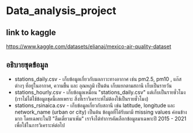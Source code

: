 # Data_analysis_project

## link to kaggle
https://www.kaggle.com/datasets/elianaj/mexico-air-quality-dataset

## อธิบายชุดข้อมูล
- stations_daily.csv - เก็บข้อมูลเกี่ยวกับมลภาวะทางอากาศ เช่น pm2.5, pm10 , แก๊สต่างๆ ที่อยู่ในอากาศ, ความชื้น และ อุณหภูมิ เป็นต้น เก็บแยกตามสถานี เก็บเป็นรายวัน
- stations_hourly.csv - เก็บข้อมูลเหมือน "stations_daily.csv" แต่เก็บเป็นรายชั่วโมง (เราไม่ได้ใช้ข้อมูลชุดนี้เลยเพราะ สิ่งที่เราวิเคราะห์ไม่ต้องใช้เป็นรายชั่วโมง)
- stations_rsinaica.csv - เก็บข้อมูลเกี่ยวกับสถานี เช่น latitude, longitude และ network_name (urban or city) เป็นต้น
ข้อมูลที่ได้รับมามี missing values ค่อนข้างมาก โดยเฉพาะในปี "ลืมเดี๋ยวมาเพิ่ม" เราจึงได้ทำการคัดเลือกข้อมูลมาเฉพาะปี 2015 - 2021 เพื่อใช้ในการวิเคราะห์ต่อไป
